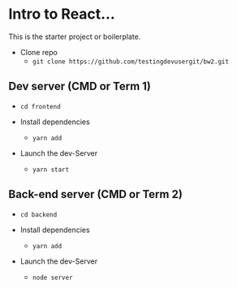 # Intro to React...

This is the starter project or boilerplate.

* Clone repo
  - `git clone https://github.com/testingdevusergit/bw2.git`

## Dev server (CMD or Term 1)

- `cd frontend`

* Install dependencies
  - `yarn add`

* Launch the dev-Server
  - `yarn start`

## Back-end server (CMD or Term 2)

- `cd backend`

* Install dependencies
  - `yarn add`

* Launch the dev-Server
  - `node server`
